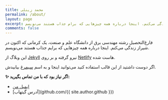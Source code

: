 ```yaml
---
title: محمد زینلی
permalink: /about/
layout: page
excerpt: فارغ‌التحصیل رشته مهندسی برق از دانشگاه علم و صنعت، یک کرمانی که اکنون در شیراز زندگی می‌کنم. اینجا درباره همه چیزهایی که برام جذاب هستند می‌نویسم.
comments: false
---
```


فارغ‌التحصیل رشته مهندسی برق از دانشگاه علم و صنعت، یک کرمانی که اکنون در شیراز زندگی می‌کنم. اینجا درباره همه چیزهایی که برایم جذاب هستند می‌نویسم.

این وبلاگ از [Jekyll](https://jekyllrb.com/) نیرو گرفته و بر روی [Netlify](https://www.netlify.com/) هاست شده.

اگر دوست داشتید از این قالب استفاده کنید می‌توانید اینجا و به اسم [سیمرغ](https://github.com/mhdzli/simorq)  بیابیدش.



**✨ اگر نیاز بود که با من تماس بگیرید:**

- <a class="footer item" href="mailto:{{ site.email }}">ایمیل من</a>
- [آدرس گیتهاب](github.com/{{ site.author.github }})
